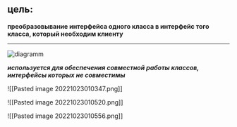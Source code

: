 
## цель:
**преобразовывание  интерфейса одного класса в  интерфейс того класса, который необходим клиенту**

---
![diagramm](https://media.geeksforgeeks.org/wp-content/uploads/classDiagram.jpg)

***используется для обеспечения совместной работы классов, интерфейсы которых не совместимы***

![[Pasted image 20221023010347.png]]


![[Pasted image 20221023010520.png]]

![[Pasted image 20221023010556.png]]